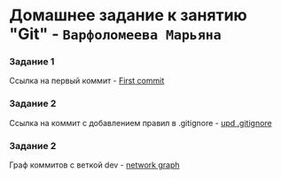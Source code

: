 # Домашнее задание к занятию "Git" - `Варфоломеева Марьяна`

### Задание 1

Ссылка на первый коммит - [First commit](https://github.com/Maryana101/hw8-01/commit/ba42f603f8f136a5424ab138e555690aa9f8b71d)

### Задание 2

Ссылка на коммит с добавлением правил в .gitignore - [upd .gitignore](https://github.com/Maryana101/hw8-01/commit/e1619361732fbbf605e76e2cc1c43e3b9ecd6d85)

### Задание 2

Граф коммитов с веткой dev - [network graph](https://github.com/Maryana101/hw8-01/network)
